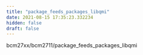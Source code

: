 ```yaml
---
title: "package_feeds_packages_libqmi"
date: 2021-08-15 17:35:23.332234
hidden: false
draft: false
---
```


bcm27xx/bcm2711/package_feeds_packages_libqmi

